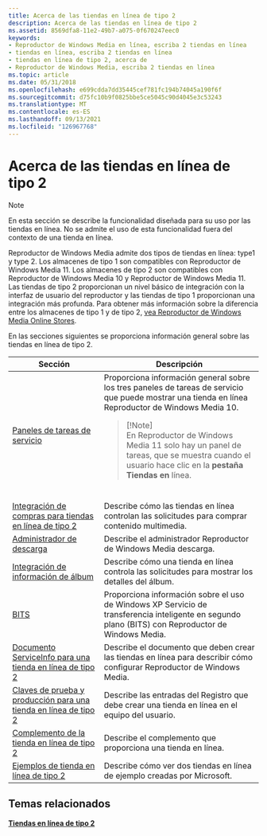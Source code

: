 ```yaml
---
title: Acerca de las tiendas en línea de tipo 2
description: Acerca de las tiendas en línea de tipo 2
ms.assetid: 8569dfa8-11e2-49b7-a075-0f670247eec0
keywords:
- Reproductor de Windows Media en línea, escriba 2 tiendas en línea
- tiendas en línea, escriba 2 tiendas en línea
- tiendas en línea de tipo 2, acerca de
- Reproductor de Windows Media, escriba 2 tiendas en línea
ms.topic: article
ms.date: 05/31/2018
ms.openlocfilehash: e699cdda7dd35445cef781fc194b74045a190f6f
ms.sourcegitcommit: d75fc10b9f0825bbe5ce5045c90d4045e3c53243
ms.translationtype: MT
ms.contentlocale: es-ES
ms.lasthandoff: 09/13/2021
ms.locfileid: "126967768"
---
```

# <a name="about-type-2-online-stores"></a>Acerca de las tiendas en línea de tipo 2

> [!Note]  
> En esta sección se describe la funcionalidad diseñada para su uso por las tiendas en línea. No se admite el uso de esta funcionalidad fuera del contexto de una tienda en línea.

 

Reproductor de Windows Media admite dos tipos de tiendas en línea: type1 y type 2. Los almacenes de tipo 1 son compatibles con Reproductor de Windows Media 11. Los almacenes de tipo 2 son compatibles con Reproductor de Windows Media 10 y Reproductor de Windows Media 11. Las tiendas de tipo 2 proporcionan un nivel básico de integración con la interfaz de usuario del reproductor y las tiendas de tipo 1 proporcionan una integración más profunda. Para obtener más información sobre la diferencia entre los almacenes de tipo 1 y de tipo 2, [vea Reproductor de Windows Media Online Stores](windows-media-player-online-stores.md).

En las secciones siguientes se proporciona información general sobre las tiendas en línea de tipo 2.




| Sección | Descripción | 
|---------|-------------|
| <a href="service-task-panes.md">Paneles de tareas de servicio</a> | Proporciona información general sobre los tres paneles de tareas de servicio que puede mostrar una tienda en línea Reproductor de Windows Media 10.<blockquote>[!Note]<br />En Reproductor de Windows Media 11 solo hay un panel de tareas, que se muestra cuando el usuario hace clic en la <strong>pestaña Tiendas en</strong> línea.</blockquote><br /> | 
| <a href="purchase-integration-for-type-2-online-stores.md">Integración de compras para tiendas en línea de tipo 2</a> | Describe cómo las tiendas en línea controlan las solicitudes para comprar contenido multimedia. | 
| <a href="download-manager.md">Administrador de descarga</a> | Describe el administrador Reproductor de Windows Media descarga. | 
| <a href="album-info-integration.md">Integración de información de álbum</a> | Describe cómo una tienda en línea controla las solicitudes para mostrar los detalles del álbum. | 
| <a href="bits.md">BITS</a> | Proporciona información sobre el uso de Windows XP Servicio de transferencia inteligente en segundo plano (BITS) con Reproductor de Windows Media. | 
| <a href="serviceinfo-document-for-a-type-2-online-store.md">Documento ServiceInfo para una tienda en línea de tipo 2</a> | Describe el documento que deben crear las tiendas en línea para describir cómo configurar Reproductor de Windows Media. | 
| <a href="test-and-production-keys-for-a-type-2-online-store.md">Claves de prueba y producción para una tienda en línea de tipo 2</a> | Describe las entradas del Registro que debe crear una tienda en línea en el equipo del usuario. | 
| <a href="type-2-online-store-plug-in.md">Complemento de la tienda en línea de tipo 2</a> | Describe el complemento que proporciona una tienda en línea. | 
| <a href="type-2-online-store-samples.md">Ejemplos de tienda en línea de tipo 2</a> | Describe cómo ver dos tiendas en línea de ejemplo creadas por Microsoft. | 




 

## <a name="related-topics"></a>Temas relacionados

<dl> <dt>

[**Tiendas en línea de tipo 2**](type-2-online-stores.md)
</dt> </dl>

 

 





